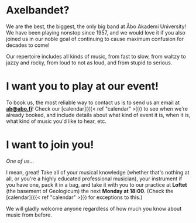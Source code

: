 # Axelbandet?

We are the best, the biggest, the only big band at Åbo Akademi University! We have been playing nonstop since 1957, and we would love it if you also joined us in our noble goal of continuing to cause maximum confusion for decades to come!

Our repertoire includes all kinds of music, from fast to slow, from waltzy to jazzy and rocky, from loud to not as loud, and from stupid to serious.

# I want you to play at our event!

To book us, the most reliable way to contact us is to send us an email at **ab@abo.fi**! Check our [calendar]({{< ref "calendar" >}}) to see when we're already booked, and include details about what kind of event it is, when it is, what kind of music you'd like to hear, etc.

# I want to join you!

*One of us...*

I mean, great! Take all of your musical knowledge (whether that's nothing at all, or you're a highly educated professional musician), your instrument if you have one, pack it in a bag, and take it with you to our practice at **Loftet** (the basement of Geologicum) the next **Monday at 18:00**. (Check the [calendar]({{< ref "calendar" >}}) for exceptions to this.)

We will gladly welcome anyone regardless of how much you know about music from before.

